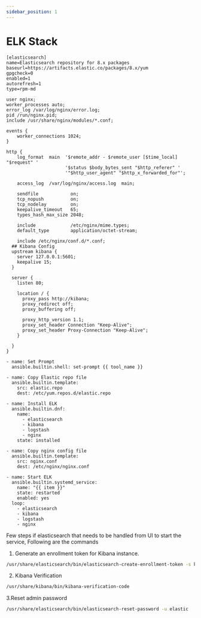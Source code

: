 ```yaml
---
sidebar_position: 1
---
```


# ELK Stack

```ansible template title=templates/elastic.repo
[elasticsearch]
name=Elasticsearch repository for 8.x packages
baseurl=https://artifacts.elastic.co/packages/8.x/yum
gpgcheck=0
enabled=1
autorefresh=1
type=rpm-md
```

```ansible template title=templates/nginx.conf
user nginx;
worker_processes auto;
error_log /var/log/nginx/error.log;
pid /run/nginx.pid;
include /usr/share/nginx/modules/*.conf;

events {
    worker_connections 1024;
}

http {
    log_format  main  '$remote_addr - $remote_user [$time_local] "$request" '
                      '$status $body_bytes_sent "$http_referer" '
                      '"$http_user_agent" "$http_x_forwarded_for"';

    access_log  /var/log/nginx/access.log  main;

    sendfile            on;
    tcp_nopush          on;
    tcp_nodelay         on;
    keepalive_timeout   65;
    types_hash_max_size 2048;

    include             /etc/nginx/mime.types;
    default_type        application/octet-stream;

    include /etc/nginx/conf.d/*.conf;
  ## Kibana Config
  upstream kibana {
    server 127.0.0.1:5601;
    keepalive 15;
  }

  server {
    listen 80;

    location / {
      proxy_pass http://kibana;
      proxy_redirect off;
      proxy_buffering off;

      proxy_http_version 1.1;
      proxy_set_header Connection "Keep-Alive";
      proxy_set_header Proxy-Connection "Keep-Alive";
    }

  }
}
```

```ansible tasks title=roles/main.yml
- name: Set Prompt
  ansible.builtin.shell: set-prompt {{ tool_name }}

- name: Copy Elastic repo file
  ansible.builtin.template:
    src: elastic.repo
    dest: /etc/yum.repos.d/elastic.repo

- name: Install ELK
  ansible.builtin.dnf:
    name:
      - elasticsearch
      - kibana
      - logstash
      - nginx
    state: installed

- name: Copy nginx config file
  ansible.builtin.template:
    src: nginx.conf
    dest: /etc/nginx/nginx.conf

- name: Start ELK
  ansible.builtin.systemd_service:
    name: "{{ item }}"
    state: restarted
    enabled: yes
  loop:
    - elasticsearch
    - kibana
    - logstash
    - nginx
```

Few steps if elasticsearch that needs to be handled from UI to start the service, Following are the commands

1. Generate an enrollment token for Kibana instance.
```bash
/usr/share/elasticsearch/bin/elasticsearch-create-enrollment-token -s kibana
```

2. Kibana Verification
```bash
/usr/share/kibana/bin/kibana-verification-code
```

3.Reset admin password
```bash
/usr/share/elasticsearch/bin/elasticsearch-reset-password -u elastic
```

